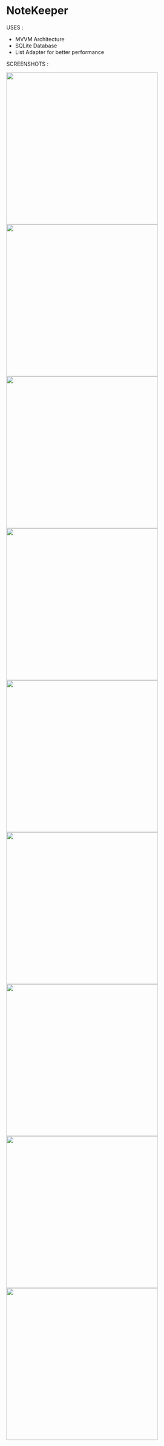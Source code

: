 # NoteKeeper
USES : 
- MVVM Architecture
- SQLite Database
- List Adapter for better performance 

SCREENSHOTS : 




<img src=https://github.com/binarysmith1719/NoteKeeper/assets/97899226/0a6457b3-41e3-4841-94ba-a41a4bafd0a1 width="400">
<img src=https://github.com/binarysmith1719/NoteKeeper/assets/97899226/41032c14-3e92-43a1-a27d-f00d1286d5e6 width="400">
<img src=https://github.com/binarysmith1719/NoteKeeper/assets/97899226/11d33874-a0dd-4a02-ac08-19936e66d8e8 width="400">
<img src=https://github.com/binarysmith1719/NoteKeeper/assets/97899226/32f7e973-c2e5-4536-b0f2-7dcbd8a23de1 width="400">
<img src=https://github.com/binarysmith1719/NoteKeeper/assets/97899226/4d589cbe-2422-42d0-8dcb-f583fec7b471 width="400">
<img src=https://github.com/binarysmith1719/NoteKeeper/assets/97899226/48c0a7bb-37ac-4949-969b-e89694e36c05 width="400">
<img src=https://github.com/binarysmith1719/NoteKeeper/assets/97899226/c56da4ae-d0fa-40a6-a6d7-409dad7aad5a width="400">
<img src=https://github.com/binarysmith1719/NoteKeeper/assets/97899226/155b9d63-2b9e-4454-a1a0-c6bca5ac4ea4 width="400">
<img src=https://github.com/binarysmith1719/NoteKeeper/assets/97899226/59ab2158-8edd-445e-a141-ed5bf31fe38d width="400">

